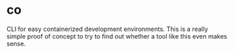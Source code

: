 # co
CLI for easy containerized development environments. This is a really simple proof of concept to try to find out whether a tool like this even makes sense.
